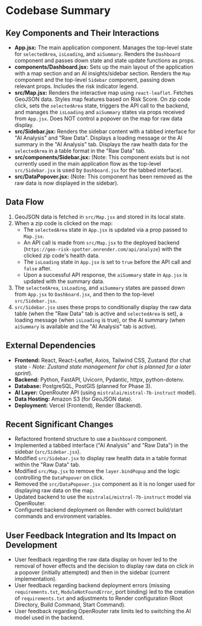 # Codebase Summary

## Key Components and Their Interactions

- **App.jsx:** The main application component. Manages the top-level state for `selectedArea`, `isLoading`, and `aiSummary`. Renders the `Dashboard` component and passes down state and state update functions as props.
- **components/Dashboard.jsx:** Sets up the main layout of the application with a map section and an AI insights/sidebar section. Renders the `Map` component and the top-level `Sidebar` component, passing down relevant props. Includes the risk indicator legend.
- **src/Map.jsx:** Renders the interactive map using `react-leaflet`. Fetches GeoJSON data. Styles map features based on Risk Score. On zip code click, sets the `selectedArea` state, triggers the API call to the backend, and manages the `isLoading` and `aiSummary` states via props received from `App.jsx`. Does NOT control a popover on the map for raw data display.
- **src/Sidebar.jsx:** Renders the sidebar content with a tabbed interface for "AI Analysis" and "Raw Data". Displays a loading message or the AI summary in the "AI Analysis" tab. Displays the raw health data for the `selectedArea` in a table format in the "Raw Data" tab.
- **src/components/Sidebar.jsx:** (Note: This component exists but is not currently used in the main application flow as the top-level `src/Sidebar.jsx` is used by `Dashboard.jsx` for the tabbed interface).
- **src/DataPopover.jsx:** (Note: This component has been removed as the raw data is now displayed in the sidebar).

## Data Flow

1.  GeoJSON data is fetched in `src/Map.jsx` and stored in its local state.
2.  When a zip code is clicked on the map:
    *   The `selectedArea` state in `App.jsx` is updated via a prop passed to `Map.jsx`.
    *   An API call is made from `src/Map.jsx` to the deployed backend (`https://geo-risk-spotter.onrender.com/api/analyze`) with the clicked zip code's health data.
    *   The `isLoading` state in `App.jsx` is set to `true` before the API call and `false` after.
    *   Upon a successful API response, the `aiSummary` state in `App.jsx` is updated with the summary data.
3.  The `selectedArea`, `isLoading`, and `aiSummary` states are passed down from `App.jsx` to `Dashboard.jsx`, and then to the top-level `src/Sidebar.jsx`.
4.  `src/Sidebar.jsx` uses these props to conditionally display the raw data table (when the "Raw Data" tab is active and `selectedArea` is set), a loading message (when `isLoading` is true), or the AI summary (when `aiSummary` is available and the "AI Analysis" tab is active).

## External Dependencies

- **Frontend:** React, React-Leaflet, Axios, Tailwind CSS, Zustand (for chat state - *Note: Zustand state management for chat is planned for a later sprint*).
- **Backend:** Python, FastAPI, Uvicorn, Pydantic, httpx, python-dotenv.
- **Database:** PostgreSQL, PostGIS (planned for Phase 3).
- **AI Layer:** OpenRouter API (using `mistralai/mistral-7b-instruct` model).
- **Data Hosting:** Amazon S3 (for GeoJSON data).
- **Deployment:** Vercel (Frontend), Render (Backend).

## Recent Significant Changes

- Refactored frontend structure to use a `Dashboard` component.
- Implemented a tabbed interface ("AI Analysis" and "Raw Data") in the sidebar (`src/Sidebar.jsx`).
- Modified `src/Sidebar.jsx` to display raw health data in a table format within the "Raw Data" tab.
- Modified `src/Map.jsx` to remove the `layer.bindPopup` and the logic controlling the `DataPopover` on click.
- Removed the `src/DataPopover.jsx` component as it is no longer used for displaying raw data on the map.
- Updated backend to use the `mistralai/mistral-7b-instruct` model via OpenRouter.
- Configured backend deployment on Render with correct build/start commands and environment variables.

## User Feedback Integration and Its Impact on Development

- User feedback regarding the raw data display on hover led to the removal of hover effects and the decision to display raw data on click in a popover (initially attempted) and then in the sidebar (current implementation).
- User feedback regarding backend deployment errors (missing `requirements.txt`, `ModuleNotFoundError`, port binding) led to the creation of `requirements.txt` and adjustments to Render configuration (Root Directory, Build Command, Start Command).
- User feedback regarding OpenRouter rate limits led to switching the AI model used in the backend.
